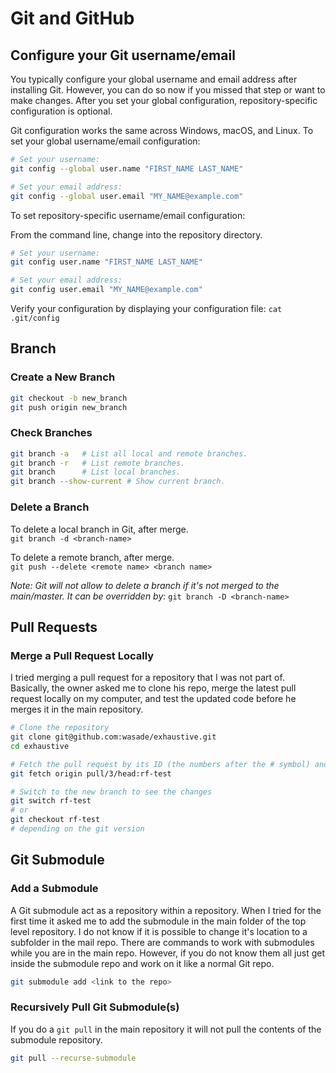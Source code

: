 # Git and GitHub

## Configure your Git username/email

You typically configure your global username and email address after installing Git. However, you can do so now if you missed that step or want to make changes. After you set your global configuration, repository-specific configuration is optional.

Git configuration works the same across Windows, macOS, and Linux.
To set your global username/email configuration:

```bash
# Set your username:
git config --global user.name "FIRST_NAME LAST_NAME"

# Set your email address:
git config --global user.email "MY_NAME@example.com"
```

To set repository-specific username/email configuration:

From the command line, change into the repository directory.

```bash
# Set your username:
git config user.name "FIRST_NAME LAST_NAME"

# Set your email address:
git config user.email "MY_NAME@example.com"
```

Verify your configuration by displaying your configuration file:
`cat .git/config`

## Branch
### Create a New Branch
```bash
git checkout -b new_branch
git push origin new_branch
```

### Check Branches
```bash
git branch -a 	# List all local and remote branches.
git branch -r 	# List remote branches.
git branch 		# List local branches.
git branch --show-current # Show current branch.
```

### Delete a Branch
To delete a local branch in Git, after merge.  
`git branch -d <branch-name>`

To delete a remote branch, after merge.  
`git push --delete <remote name> <branch name>`

*Note: Git will not allow to delete a branch if it's not merged to the main/master. It can be overridden by:*
`git branch -D <branch-name>`

## Pull Requests
### Merge a Pull Request Locally
I tried merging a pull request for a repository that I was not part of. Basically, the owner asked me to clone his repo, merge the latest pull request locally on my computer, and test the updated code before he merges it in the main repository.

```bash
# Clone the repository
git clone git@github.com:wasade/exhaustive.git
cd exhaustive

# Fetch the pull request by its ID (the numbers after the # symbol) and simultaneously create a branch
git fetch origin pull/3/head:rf-test

# Switch to the new branch to see the changes
git switch rf-test 
# or
git checkout rf-test
# depending on the git version
```

## Git Submodule
### Add a Submodule
A Git submodule act as a repository within a repository. When I tried for the first time it asked me to add the submodule in the main folder of the top level repository. I do not know if it is possible to change it's location to a subfolder in the mail repo. There are commands to work with submodules while you are in the main repo. However, if you do not know them all just get inside the submodule repo and work on it like a normal Git repo.

```bash
git submodule add <link to the repo>
```

### Recursively Pull Git Submodule(s)
If you do a `git pull` in the main repository it will not pull the contents of the submodule repository. 

```bash
git pull --recurse-submodule
```